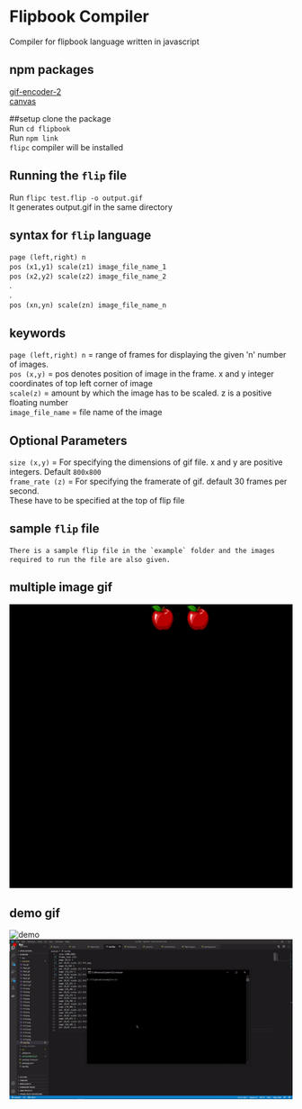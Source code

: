# Flipbook Compiler
Compiler for flipbook language written in javascript

## npm packages
[gif-encoder-2](https://www.npmjs.com/package/gif-encoder-2/)   
[canvas](https://www.npmjs.com/package/canvas/)   

##setup
clone the package   
Run `cd flipbook`   
Run `npm link`      
`flipc` compiler will be installed

## Running the `flip` file    
Run `flipc test.flip -o output.gif`   
It generates output.gif in the same directory   

## syntax for `flip` language
`page (left,right) n`   
`pos (x1,y1) scale(z1) image_file_name_1`   
`pos (x2,y2) scale(z2) image_file_name_2`   
.    
.   
`pos (xn,yn) scale(zn) image_file_name_n`   

## keywords

`page (left,right) n` = range of frames for displaying the given 'n' number of images.    
`pos (x,y)` = pos denotes position of image in the frame. x and y integer coordinates of top left corner of image   
`scale(z)` = amount by which the image has to be scaled. z is a positive floating number    
`image_file_name` = file name of the image    
 
 ## Optional Parameters
 `size (x,y)` = For specifying the dimensions of gif file. x and y are positive integers. Default `800x800`     
 `frame_rate (z)` = For specifying the framerate of gif. default 30 frames per second.  
  These have to be specified at the top of flip file     
  ## sample `flip` file
    There is a sample flip file in the `example` folder and the images required to run the file are also given.
    
    

## multiple image gif
![apple falling](example/apple.gif)    

## demo gif   
![demo](example/demo_flip.gif)    
![demo code run](flipdemo.gif)    



